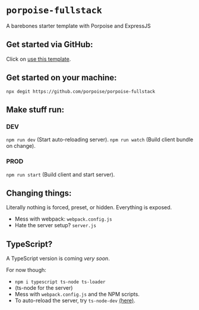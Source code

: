 # `porpoise-fullstack`

A barebones starter template with Porpoise and ExpressJS

## Get started via GitHub:

Click on [use this template](https://github.com/porpoise/porpoise-fullstack/generate).

## Get started on your machine:

`npx degit https://github.com/porpoise/porpoise-fullstack`

## Make stuff run:

### DEV
`npm run dev` (Start auto-reloading server).
`npm run watch` (Build client bundle on change).

### PROD
`npm run start` (Build client and start server).

## Changing things:

Literally nothing is forced, preset, or hidden. Everything is exposed.

- Mess with webpack: `webpack.config.js`
- Hate the server setup? `server.js`

## TypeScript?

A TypeScript version is coming *very soon*.

For now though:
- `npm i typescript ts-node ts-loader`
- (ts-node for the server)
- Mess with `webpack.config.js` and the NPM scripts.
- To auto-reload the server, try `ts-node-dev` [(here)](https://www.npmjs.com/package/ts-node-dev).
